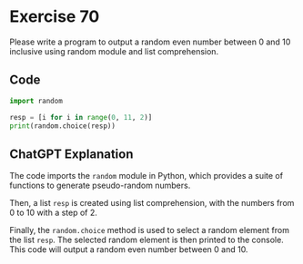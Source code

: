# Exercise 70
Please write a program to output a random even number between 0 and 10 inclusive using random module and list comprehension.

## Code
```python
import random

resp = [i for i in range(0, 11, 2)]
print(random.choice(resp))

```

## ChatGPT Explanation
The code imports the `random` module in Python, which provides a suite of functions to generate pseudo-random numbers.

Then, a list `resp` is created using list comprehension, with the numbers from 0 to 10 with a step of 2.

Finally, the `random.choice` method is used to select a random element from the list `resp`. The selected random element is then printed to the console. This code will output a random even number between 0 and 10.